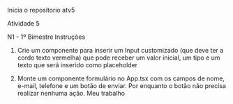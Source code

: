 Inicia o repositorio atv5

Atividade 5

N1 - 1º Bimestre
Instruções
1. Crie um componente para inserir um Input customizado (que deve ter a cordo texto vermelha) que pode receber um valor inicial, um tipo e um texto que será inserido como placeholder
 
2. Monte um componente formulário no App.tsx com os campos de nome, e-mail, telefone e um botão de enviar. Por enquanto o botão não precisa realizar nenhuma ação.
Meu trabalho
